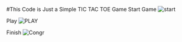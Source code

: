 #This Code is Just a Simple TIC TAC TOE Game
Start Game
![start](https://github.com/hack-with-ethics/Tic-Tac-Toe/assets/111492120/64e7bf1e-9c46-4b88-9ea3-6f7fa41d4041)

Play
![PLAY](https://github.com/hack-with-ethics/Tic-Tac-Toe/assets/111492120/1ad841eb-2e21-44ac-8574-35a2fe95aed5)

Finish
![Congr](https://github.com/hack-with-ethics/Tic-Tac-Toe/assets/111492120/e4302b4c-07b8-411e-9276-9f3885ffd77f)


